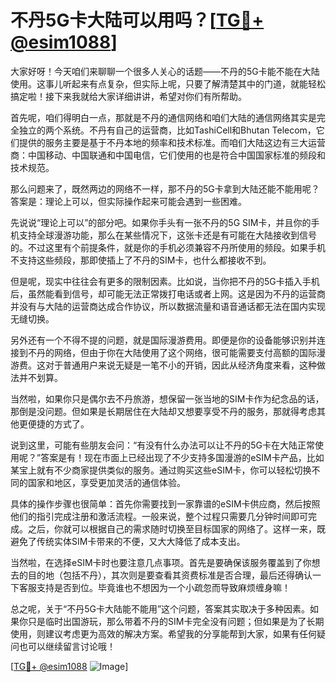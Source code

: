 # 不丹5G卡大陆可以用吗？[[TG💪+ @esim1088](https://t.me/s/esim1088)]

大家好呀！今天咱们来聊聊一个很多人关心的话题——不丹的5G卡能不能在大陆使用。这事儿听起来有点复杂，但实际上呢，只要了解清楚其中的门道，就能轻松搞定啦！接下来我就给大家详细讲讲，希望对你们有所帮助。

首先呢，咱们得明白一点，那就是不丹的通信网络和咱们大陆的通信网络其实是完全独立的两个系统。不丹有自己的运营商，比如TashiCell和Bhutan Telecom，它们提供的服务主要是基于不丹本地的频率和技术标准。而咱们大陆这边有三大运营商：中国移动、中国联通和中国电信，它们使用的也是符合中国国家标准的频段和技术规范。

那么问题来了，既然两边的网络不一样，那不丹的5G卡拿到大陆还能不能用呢？答案是：理论上可以，但实际操作起来可能会遇到一些困难。

先说说“理论上可以”的部分吧。如果你手头有一张不丹的5G SIM卡，并且你的手机支持全球漫游功能，那么在某些情况下，这张卡还是有可能在大陆接收到信号的。不过这里有个前提条件，就是你的手机必须兼容不丹所使用的频段。如果手机不支持这些频段，那即使插上了不丹的SIM卡，也什么都接收不到。

但是呢，现实中往往会有更多的限制因素。比如说，当你把不丹的5G卡插入手机后，虽然能看到信号，却可能无法正常拨打电话或者上网。这是因为不丹的运营商并没有与大陆的运营商达成合作协议，所以数据流量和语音通话都无法在国内实现无缝切换。

另外还有一个不得不提的问题，就是国际漫游费用。即便是你的设备能够识别并连接到不丹的网络，但由于你在大陆使用了这个网络，很可能需要支付高额的国际漫游费。这对于普通用户来说无疑是一笔不小的开销，因此从经济角度来看，这种做法并不划算。

当然啦，如果你只是偶尔去不丹旅游，想保留一张当地的SIM卡作为纪念品的话，那倒是没问题。但如果是长期居住在大陆却又想要享受不丹的服务，那就得考虑其他更便捷的方式了。

说到这里，可能有些朋友会问：“有没有什么办法可以让不丹的5G卡在大陆正常使用呢？”答案是有！现在市面上已经出现了不少支持多国漫游的eSIM卡产品，比如某宝上就有不少商家提供类似的服务。通过购买这些eSIM卡，你可以轻松切换不同的国家和地区，享受更加灵活的通信体验。

具体的操作步骤也很简单：首先你需要找到一家靠谱的eSIM卡供应商，然后按照他们的指引完成注册和激活流程。一般来说，整个过程只需要几分钟时间即可完成。之后，你就可以根据自己的需求随时切换至目标国家的网络了。这样一来，既避免了传统实体SIM卡带来的不便，又大大降低了成本支出。

当然啦，在选择eSIM卡时也要注意几点事项。首先是要确保该服务覆盖到了你想去的目的地（包括不丹），其次则是要查看其资费标准是否合理，最后还得确认一下客服支持是否到位。毕竟谁也不想因为一个小疏忽而导致麻烦缠身嘛！

总之呢，关于“不丹5G卡大陆能不能用”这个问题，答案其实取决于多种因素。如果你只是临时出国游玩，那么带着不丹的SIM卡完全没有问题；但如果是为了长期使用，则建议考虑更为高效的解决方案。希望我的分享能帮到大家，如果有任何疑问也可以继续留言讨论哦！

[[TG💪+ @esim1088](https://t.me/s/esim1088) ![Image](https://i.postimg.cc/4NQfJmqS/Snipaste-2025-05-13-00-14-12.png)]